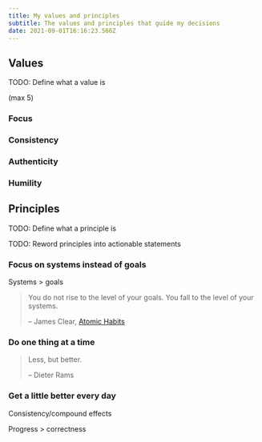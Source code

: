 ```yaml
---
title: My values and principles
subtitle: The values and principles that guide my decisions
date: 2021-09-01T16:16:23.566Z
---
```

## Values

TODO: Define what a value is

(max 5)

### Focus

### Consistency

### Authenticity

### Humility


## Principles

TODO: Define what a principle is

TODO: Reword principles into actionable statements

### Focus on systems instead of goals

Systems > goals

> You do not rise to the level of your goals. You fall to the level of your systems.
>
> – James Clear, [Atomic Habits](https://jamesclear.com/atomic-habits)

### Do one thing at a time

> Less, but better.
>
> – Dieter Rams

### Get a little better every day

Consistency/compound effects

Progress > correctness

